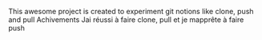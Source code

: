 This awesome project is created to experiment git notions like clone, push and pull
Achivements
Jai réussi à faire clone, pull et je mapprête à faire push
